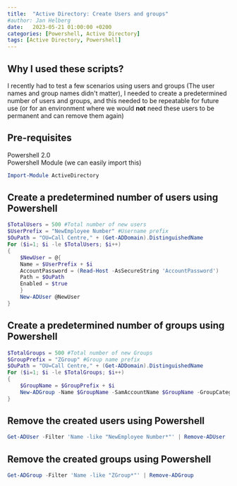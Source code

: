 ```yaml
---
title:  "Active Directory: Create Users and groups"
#author: Jan Helberg
date:   2023-05-21 01:00:00 +0200
categories: [Powershell, Active Directory]
tags: [Active Directory, Powershell]
---
```


## Why I used these scripts?
I recently had to test a few scenarios using users and groups (The user names and group names didn't matter), I needed to create a predetermined number of users and groups, and this needed to be repeatable for future use (or for an environment where we would **not** need these users to be permanent and can remove them again)

## Pre-requisites
Powershell 2.0 \
Powershell Module (we can easily import this)
```powershell
Import-Module ActiveDirectory
```
## Create a predetermined number of users using Powershell
```powershell
$TotalUsers = 500 #Total number of new users
$UserPrefix = "NewEmployee Number" #Username prefix
$OuPath = "OU=Call Centre," + (Get-ADDomain).DistinguishedName
For ($i=1; $i -le $TotalUsers; $i++)
{
    $NewUser = @{
    Name = $UserPrefix + $i
    AccountPassword = (Read-Host -AsSecureString 'AccountPassword')
    Path = $OuPath
    Enabled = $true
    }
    New-ADUser @NewUser
}
```

## Create a predetermined number of groups using Powershell
```powershell
$TotalGroups = 500 #Total number of new Groups
$GroupPrefix = "ZGroup" #Group name prefix
$OuPath = "OU=Call Centre," + (Get-ADDomain).DistinguishedName
For ($i=1; $i -le $TotalGroups; $i++)
{
    $GroupName = $GroupPrefix + $i
    New-ADGroup -Name $GroupName -SamAccountName $GroupName -GroupCategory Security -GroupScope Global -DisplayName $GroupName -Path $OuPath -Description $GroupName
}
```

## Remove the created users using Powershell
```powershell
Get-ADUser -Filter 'Name -like "NewEmployee Number*"' | Remove-ADUser
```

## Remove the created groups using Powershell
```powershell
Get-ADGroup -Filter 'Name -like "ZGroup*"' | Remove-ADGroup
```
